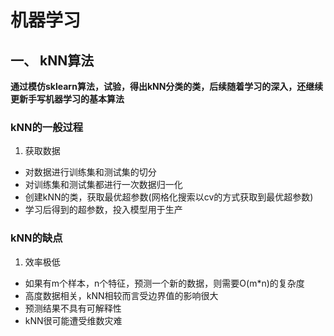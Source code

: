 # 机器学习
## 一、 kNN算法
**通过模仿sklearn算法，试验，得出kNN分类的类，后续随着学习的深入，还继续更新手写机器学习的基本算法**
### kNN的一般过程
1. 获取数据
- 对数据进行训练集和测试集的切分
- 对训练集和测试集都进行一次数据归一化
- 创建kNN的类，获取最优超参数(网格化搜索以cv的方式获取到最优超参数)
- 学习后得到的超参数，投入模型用于生产
### kNN的缺点
1. 效率极低
- 如果有m个样本，n个特征，预测一个新的数据，则需要O(m*n)的复杂度
- 高度数据相关，kNN相较而言受边界值的影响很大
- 预测结果不具有可解释性
- kNN很可能遭受维数灾难